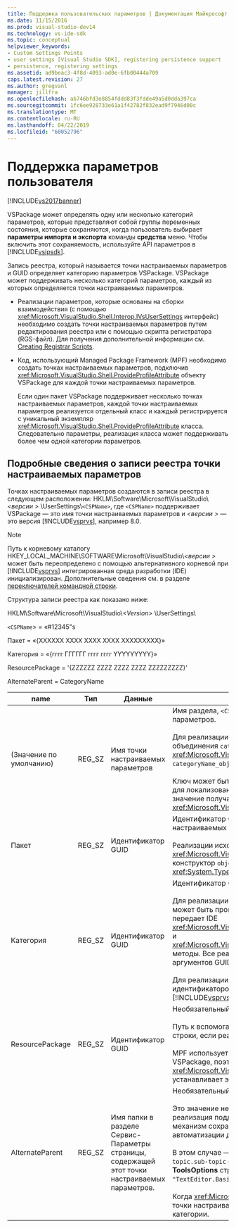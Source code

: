 ```yaml
---
title: Поддержка пользовательских параметров | Документация Майкрософт
ms.date: 11/15/2016
ms.prod: visual-studio-dev14
ms.technology: vs-ide-sdk
ms.topic: conceptual
helpviewer_keywords:
- Custom Settings Points
- user settings [Visual Studio SDK], registering persistence support
- persistence, registering settings
ms.assetid: ad9beac3-4f8d-4093-ad0e-6fb00444a709
caps.latest.revision: 27
ms.author: gregvanl
manager: jillfra
ms.openlocfilehash: ab746bfd3e8854fddd83f3fdde49a5d0dda397ca
ms.sourcegitcommit: 1fc6ee928733e61a1f42782f832ead9f7946d00c
ms.translationtype: MT
ms.contentlocale: ru-RU
ms.lasthandoff: 04/22/2019
ms.locfileid: "60052796"
---
```

# <a name="support-for-user-settings"></a>Поддержка параметров пользователя
[!INCLUDE[vs2017banner](../../includes/vs2017banner.md)]

VSPackage может определять одну или несколько категорий параметров, которые представляют собой группы переменных состояния, которые сохраняются, когда пользователь выбирает **параметры импорта и экспорта** команды **средства** меню. Чтобы включить этот сохраняемость, используйте API параметров в [!INCLUDE[vsipsdk](../../includes/vsipsdk-md.md)].  
  
 Запись реестра, который называется точки настраиваемых параметров и GUID определяет категорию параметров VSPackage. VSPackage может поддерживать несколько категорий параметров, каждый из которых определяется точки настраиваемых параметров.  
  
- Реализации параметров, которые основаны на сборки взаимодействия (с помощью <xref:Microsoft.VisualStudio.Shell.Interop.IVsUserSettings> интерфейс) необходимо создать точки настраиваемых параметров путем редактирования реестра или с помощью скрипта регистратора (RGS-файл). Для получения дополнительной информации см. [Creating Registrar Scripts](http://msdn.microsoft.com/library/cbd5024b-8061-4a71-be65-7fee90374a35).  
  
- Код, использующий Managed Package Framework (MPF) необходимо создать точках настраиваемых параметров, подключив <xref:Microsoft.VisualStudio.Shell.ProvideProfileAttribute> объекту VSPackage для каждой точки настраиваемых параметров.  
  
     Если один пакет VSPackage поддерживает несколько точках настраиваемых параметров, каждой точки настраиваемых параметров реализуется отдельный класс и каждый регистрируется с уникальный экземпляр <xref:Microsoft.VisualStudio.Shell.ProvideProfileAttribute> класса. Следовательно параметры, реализация класса может поддерживать более чем одной категории параметров.  
  
## <a name="custom-settings-point-registry-entry-details"></a>Подробные сведения о записи реестра точки настраиваемых параметров  
 Точках настраиваемых параметров создаются в записи реестра в следующем расположении: HKLM\Software\Microsoft\VisualStudio\\*\<версии >* \UserSettings\\`<CSPName>`, где `<CSPName>` поддерживает VSPackage — это имя точки настраиваемых параметров и  *\<версии >* — это версия [!INCLUDE[vsprvs](../../includes/vsprvs-md.md)], например 8.0.  
  
> [!NOTE]
>  Путь к корневому каталогу HKEY_LOCAL_MACHINE\SOFTWARE\Microsoft\VisualStudio\\*\<версии >* может быть переопределено с помощью альтернативного корневой при [!INCLUDE[vsprvs](../../includes/vsprvs-md.md)] интегрированная среда разработки (IDE) инициализирован. Дополнительные сведения см. в разделе [переключателей командной строки](../../extensibility/command-line-switches-visual-studio-sdk.md).  
  
 Структура записи реестра как показано ниже:  
  
 HKLM\Software\Microsoft\VisualStudio\\*\<Version>* \UserSettings\  
  
 `<CSPName`> = «#12345"s  
  
 Пакет = «{XXXXXX XXXX XXXX XXXX XXXXXXXXX}»  
  
 Категория = «{гггг ГГГГГГ гггг гггг YYYYYYYYY}»  
  
 ResourcePackage = '{ZZZZZZ ZZZZ ZZZZ ZZZZ ZZZZZZZZZ}'  
  
 AlternateParent = CategoryName  
  
|name|Тип|Данные|Описание|  
|----------|----------|----------|-----------------|  
|(Значение по умолчанию)|REG_SZ|Имя точки настраиваемых параметров|Имя раздела, `<CSPName`>, нелокализованное имя точки настраиваемых параметров.<br /><br /> Для реализации в зависимости от MPF, его название получается путем объединения `categoryName` и `objectName` аргументы <xref:Microsoft.VisualStudio.Shell.ProvideProfileAttribute> конструктор в `categoryName_objectName`.<br /><br /> Ключ может быть пустым или может содержать идентификатор ссылки для локализованной строки в вспомогательной библиотеке DLL. Это значение получается из `objectNameResourceID` аргумент <xref:Microsoft.VisualStudio.Shell.ProvideProfileAttribute> конструктор.|  
|Пакет|REG_SZ|Идентификатор GUID|Идентификатор GUID VSPackage, который реализует точки настраиваемых параметров.<br /><br /> Реализации исходя из с помощью MPF <xref:Microsoft.VisualStudio.Shell.ProvideProfileAttribute> , используйте конструктор `objectType` аргументу, содержащему VSPackage <xref:System.Type> и отражение для получения этого значения.|  
|Категория|REG_SZ|Идентификатор GUID|Идентификатор GUID, определяющий категорию параметров.<br /><br /> Для реализации в зависимости от сборок взаимодействия, это значение может быть произвольно выбранным GUID, который [!INCLUDE[vsprvs](../../includes/vsprvs-md.md)] передает IDE <xref:Microsoft.VisualStudio.Shell.Interop.IVsUserSettings.ExportSettings%2A> и <xref:Microsoft.VisualStudio.Shell.Interop.IVsUserSettings.ImportSettings%2A> методы. Все реализации этих двух методов следует проверить их аргументов GUID.<br /><br /> Для реализации в зависимости от MPF, полученных этим идентификатором GUID <xref:System.Type> класса, реализующего [!INCLUDE[vsprvs](../../includes/vsprvs-md.md)] механизм параметров.|  
|ResourcePackage|REG_SZ|Идентификатор GUID|Необязательный параметр.<br /><br /> Путь к вспомогательной DLL которого содержит локализованные строки, если реализации VSPackage не поддерживает их.<br /><br /> MPF использует отражение для получения необходимого ресурса VSPackage, поэтому <xref:Microsoft.VisualStudio.Shell.ProvideProfileAttribute> класса не устанавливает этот аргумент.|  
|AlternateParent|REG_SZ|Имя папки в разделе Сервис-Параметры страницы, содержащей этот точки настраиваемых параметров.|Необязательный параметр.<br /><br /> Это значение необходимо задать только в том случае, если параметры реализация поддерживает **Сервис-Параметры** страниц, использующих механизм сохранения в [!INCLUDE[vsipsdk](../../includes/vsipsdk-md.md)] вместо механизма в модели автоматизации для сохранения состояния.<br /><br /> В этом случае — значение в ключе AlternateParent `topic` раздел `topic.sub-topic` строку, используемую для определения специального **ToolsOptions** страницы. Например, для **ToolsOptions** страницы `"TextEditor.Basic"` AlternateParent малейший `"TextEditor"`.<br /><br /> Когда <xref:Microsoft.VisualStudio.Shell.ProvideProfileAttribute> создает точки настраиваемых параметров, он совпадает со значением имя категории.|
